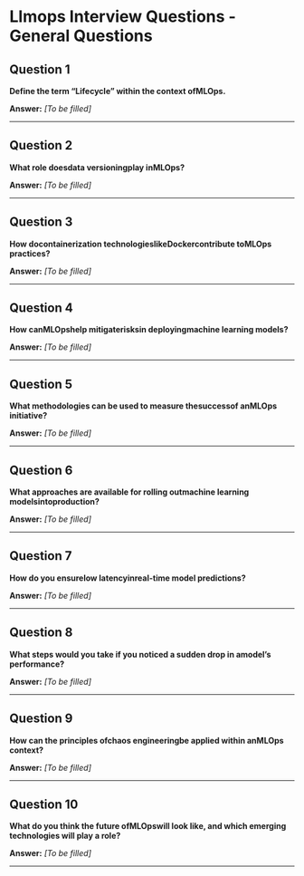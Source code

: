 # Llmops Interview Questions - General Questions

## Question 1

**Define the term “Lifecycle” within the context ofMLOps.**

**Answer:** _[To be filled]_

---

## Question 2

**What role doesdata versioningplay inMLOps?**

**Answer:** _[To be filled]_

---

## Question 3

**How docontainerization technologieslikeDockercontribute toMLOps practices?**

**Answer:** _[To be filled]_

---

## Question 4

**How canMLOpshelp mitigaterisksin deployingmachine learning models?**

**Answer:** _[To be filled]_

---

## Question 5

**What methodologies can be used to measure thesuccessof anMLOps initiative?**

**Answer:** _[To be filled]_

---

## Question 6

**What approaches are available for rolling outmachine learning modelsintoproduction?**

**Answer:** _[To be filled]_

---

## Question 7

**How do you ensurelow latencyinreal-time model predictions?**

**Answer:** _[To be filled]_

---

## Question 8

**What steps would you take if you noticed a sudden drop in amodel’s performance?**

**Answer:** _[To be filled]_

---

## Question 9

**How can the principles ofchaos engineeringbe applied within anMLOps context?**

**Answer:** _[To be filled]_

---

## Question 10

**What do you think the future ofMLOpswill look like, and which emerging technologies will play a role?**

**Answer:** _[To be filled]_

---

